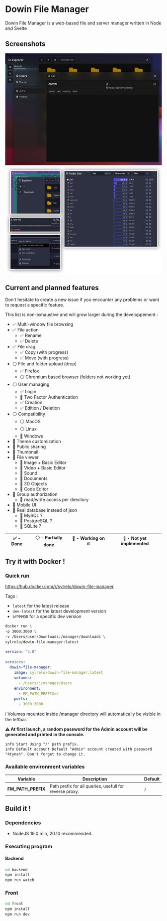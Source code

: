 # Dowin File Manager

Dowin File Manager is a web-based file and server manager written in Node and Svelte

## Screenshots

![screenshot](_git-resources/screen.png)
![screenshot](_git-resources/screen-2.png)

## Current and planned features

Don't hesitate to create a new issue if you encounter any problems or want to request a specific feature.

This list is non-exhaustive and will grow larger during the developpement :

- ✅ Multi-window file browsing
- ✅ File action
  - ✅ Rename
  - ✅ Delete
- ✅ File drag
  - ✅ Copy (with progress)
  - ✅ Move (with progress)
- ⚪ File and folder upload (drop)
  - ✅ Firefox
  - ⚪ Chromium based browser (folders not working yet)
- ⚪ User managing
  - ✅ Login
  - 🔴 Two Factor Authentication
  - ✅ Creation
  - ✅ Edition / Deletion
- ⚪ Compatibility
  - ⚪ MacOS
  - ⚪ Linux
  - 🔴 Windows
- 🔴 Theme customization
- 🔴 Public sharing
- 🔴 Thumbnail
- 🔴 File viewer
  - 🔴 Image + Basic Editor
  - 🔴 Video + Basic Editor
  - 🔴 Sound
  - 🔴 Documents
  - 🔴 3D Objects
  - 🔴 Code Editor
- 🔴 Group authorization
  - 🔴 read/write access per directory
- 🔴 Mobile UI
- 🔴 Real database instead of json
  - 🔴 MySQL ?
  - 🔴 PostgreSQL ?
  - 🔴 SQLite ?

| ✅ - Done | ⚪ - Partially done | 🔵 - Working on it | 🔴 - Not yet implemented |
| --------- | ------------------- | ------------------ | ------------------------ |

## Try it with Docker !

### Quick run

https://hub.docker.com/r/sylrelo/dowin-file-manager

Tags :

- `latest` for the latest release
- `dev-latest` for the latest development version
- `bYYMMDD` for a specific dev version

```bash
docker run \
-p 3000:3000 \
-v /Users/user/Downloads:/manager/downloads \
sylrelo/dowin-file-manager:latest
```

```yml
version: "3.0"

services:
  dowin-file-manager:
    image: sylrelo/dowin-file-manager:latest
    volumes:
      - /Users/:/manager/Users
    environment:
      - FM_PATH_PREFIX=/
    ports:
      - 3000:3000
```

ℹ️ Volumes mounted inside /manager directory will automatically be visible in the leftbar.

**⚠️ At first launch, a random password for the Admin account will be generated and printed in the console.**

```
info Start Using "/" path prefix.
info Default account Default "Admin" account created with password "4tynah". Don't forget to change it.
```

### Available environment variables

| Variable           | Description                                             | Default |
| ------------------ | ------------------------------------------------------- | ------- |
| **FM_PATH_PREFIX** | Path prefix for all queries, usefull for reverse proxy. | `/`     |

## Build it !

### Dependencies

- NodeJS 19.0 min, 20.10 recommended.

### Executing program

#### Backend

```sh
cd backend
npm install
npm run watch
```

### Front

```sh
cd front
npm install
npm run dev
```
